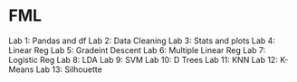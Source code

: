 # FML
Lab 1: Pandas and df
Lab 2: Data Cleaning
Lab 3: Stats and plots
Lab 4: Linear Reg
Lab 5: Gradeint Descent
Lab 6: Multiple Linear Reg
Lab 7: Logistic Reg
Lab 8: LDA
Lab 9: SVM
Lab 10: D Trees
Lab 11: KNN
Lab 12: K-Means
Lab 13: Silhouette
